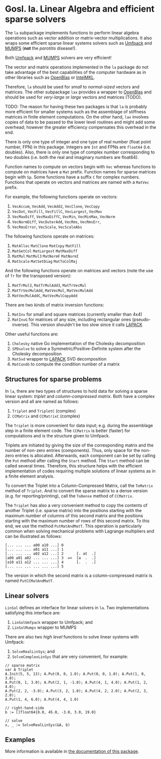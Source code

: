 # Gosl. la. Linear Algebra and efficient sparse solvers

The `la` subpackage implements functions to perform linear algebra operations such as vector
addition or matrix-vector multiplications. It also wraps some efficient sparse linear systems
solvers such as [Umfpack](http://faculty.cse.tamu.edu/davis/suitesparse.html) and
[MUMPS](http://mumps.enseeiht.fr) (**not** the _parotitis_ disease!).

Both [Umfpack](http://faculty.cse.tamu.edu/davis/suitesparse.html) and
[MUMPS](http://mumps.enseeiht.fr) solvers are very efficient!

The vector and matrix operations implemented in the `la` package do not take advantage of the best
capabilities of the computer hardware as in other libraries such as
[OpenBlas](http://www.openblas.net) or [IntelMKL](https://software.intel.com/en-us/intel-mkl).

Therefore, `la` should be used for _small_ to _normal-sized_ vectors and matrices. The other
subpackage `lax` provides a wrapper to [OpenBlas](http://www.openblas.net) and should be used for
_very-large_ or _large_ vectors and matrices (TODO).

TODO: The reason for having these two packages is that `la` is probably more efficient for smaller systems
such as the assemblage of stiffness matrices in finite element computations. On the other hand,
`lax` involves copies of data to be passed to the lower level routines and might add some overhead;
however the greater efficiency compensates this overhead in the end.

There is only one type of integer and one type of real number (float point number, FPN) in this package.
Integers are `Int` and FPNs are `float64` (i.e. doubles). Also, there is only one type of complex
number corresponding to two doubles (i.e. both the real and imaginary numbers are float64).

Function names to compute on vectors begin with `Vec` whereas functions to compute on matrices have
a `Mat` prefix. Function names for sparse matrices begin with `Sp`. Some functions have a suffix `C` for
complex numbers. Functions that operate on vectors and matrices are named with a `MatVec` prefix.

For example, the following functions operate on vectors:
1. `VecAccum`, `VecAdd`, `VecAdd2`, `VecClone`, `VecCopy`
2. `VecDot`, `VecFill`, `VecFillC`, `VecLargest`, `VecMax`
3. `VecMaxDiff`, `VecMaxDiffC`, `VecMin`, `VecMinMax`, `VecNorm`
4. `VecNormDiff`, `VecOuterAdd`, `VecRms`, `VecRmsErr`,
5. `VecRmsError`, `VecScale`, `VecScaleAbs`

The following functions operate on matrices:
1. `MatAlloc` `MatClone` `MatCopy` `MatFill`
2. `MatGetCol` `MatLargest` `MatMaxDiff`
3. `MatMul` `MatMul3` `MatNormF` `MatNormI`
4. `MatScale` `MatSetDiag` `MatToColMaj`

And the following functions operate on matrices and vectors (note the use of `Tr` for the transposed
version):
1. `MatTrMul3`, `MatTrMulAdd3`, `MatTrVecMul`
2. `MatTrVecMulAdd`, `MatVecMul`, `MatVecMulAdd`
3. `MatVecMulAddC`, `MatVecMulCopyAdd`

There are two kinds of matrix inversion functions:
1. `MatInv` for small and square matrices (currently smaller than 4x4)
2. `MatInvG` for matrices of any size, including rectangular ones (pseudo-inverse). This version
   shouldn't be too slow since it calls [LAPACK](http://www.netlib.org/lapack)

Other useful functions are:
1. `Cholesky` native Go implementation of the Cholesky decomposition
2. `SPDsolve` to solve a Symmetric/Positive-Definite system after the Cholesky decomposition
3. `MatSvd` wrapper to [LAPACK](http://www.netlib.org/lapack) SVD decomposition
4. `MatCondG` to compute the condition number of a matrix


## Structures for sparse problems

In `la`, there are two types of structures to hold data for solving a sparse linear system:
_triplet_ and _column-compressed matrix_. Both have a complex version and all are named as follows:
1. `Triplet` and `TripletC` (complex)
2. `CCMatrix` and `CCMatrixC` (complex)

The `Triplet` is more convenient for data input; e.g. during the assemblage step in a finite element
code. The `CCMatrix` is better (faster) for computations and is the structure given to Umfpack.

Triplets are initiated by giving the size of the corresponding matrix and the number of non-zero
entries (components). Thus, only space for the non-zero entries is allocated. Afterwards, each
component can be set by calling the `Put` method after calling the `Start` method. The `Start`
method can be called several times. Therefore, this structure helps with the efficient
implementation of codes requiring multiple solutions of linear systems as in a finite element
analysis.

To convert the Triplet into a Column-Compressed Matrix, call the `ToMatrix` method of `Triplet`. And
to convert the sparse matrix to a dense version (e.g. for reporting/printing), call the `ToDense`
method of `CCMatrix`.

The `Triplet` has also a very convenient method to copy the contents of another Triplet (i.e. sparse
matrix) into the positions starting with the maximum number of columns of this second matrix and the
positions starting with the maximum number of rows of this second matrix. To this end, we use the
method `PutMatAndMatT`. This operation is particularly common when solving mechanical problems with
Lagrange multipliers and can be illustrated as follows:
```
[... ... ... a00 a10 ...] 0
[... ... ... a01 a11 ...] 1
[... ... ... a02 a12 ...] 2      [. at  .]
[a00 a01 a02 ... ... ...] 3  =>  [a  .  .]
[a10 a11 a12 ... ... ...] 4      [.  .  .]
[... ... ... ... ... ...] 5
```
The version in which the second matrix is a column-compressed matrix is named `PutCCMatAndMatT`.


## Linear solvers

`LinSol` defines an interface for linear solvers in `la`. Two implementations satisfying this
interface are:
1. `LinSolUmfpack` wrapper to Umfpack; and
2. `LinSolMumps` wrapper to MUMPS

There are also two _high level_ functions to solve linear systems with Umfpack:
1. `SolveRealLinSys`; and
2. `SolveComplexLinSys`
that are very convenient, for example:
```
// sparse matrix
var A Triplet
A.Init(5, 5, 13); A.Put(0, 0, 1.0); A.Put(0, 0, 1.0); A.Put(1, 0, 3.0);
A.Put(0, 1, 3.0); A.Put(2, 1, -1.0); A.Put(4, 1, 4.0); A.Put(1, 2, 4.0);
A.Put(2, 2, -3.0); A.Put(3, 2, 1.0); A.Put(4, 2, 2.0); A.Put(2, 3, 2.0);
A.Put(1, 4, 6.0); A.Put(4, 4, 1.0) 

// right-hand-side
b := []float64{8.0, 45.0, -3.0, 3.0, 19.0}

// solve
x, _ := SolveRealLinSys(&A, b)
```

## Examples

More information is available in [the documentation of this package](http://rawgit.com/cpmech/gosl/master/doc/xxla.html).
